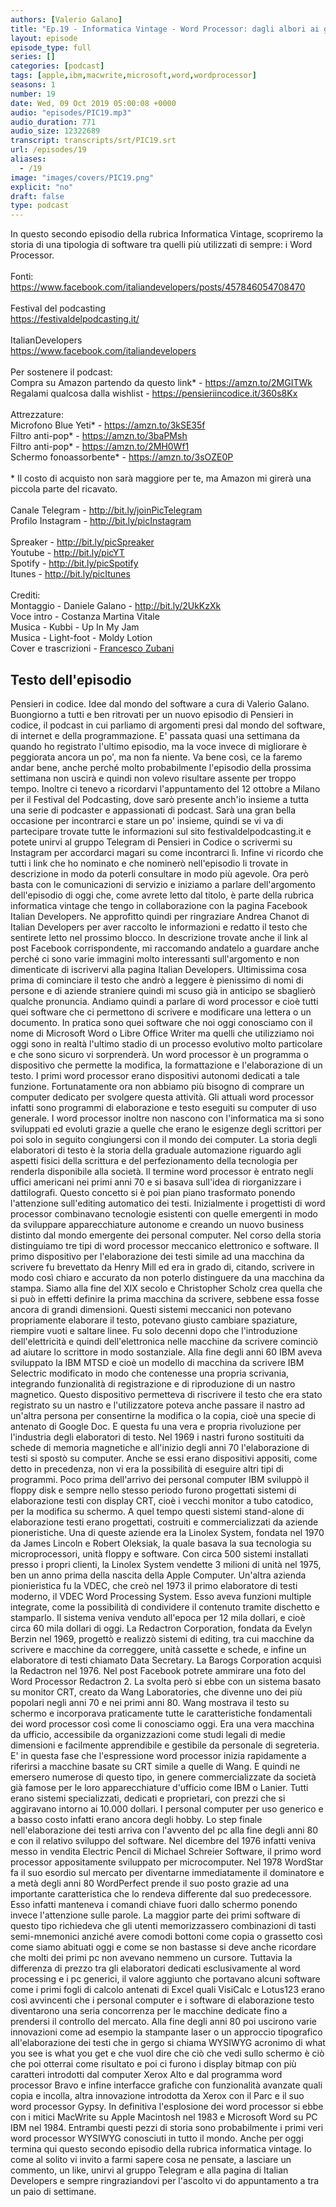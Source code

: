 ```yaml
---
authors: [Valerio Galano]
title: "Ep.19 - Informatica Vintage - Word Processor: dagli albori ai giorni nostri"
layout: episode
episode_type: full
series: []
categories: [podcast]
tags: [apple,ibm,macwrite,microsoft,word,wordprocessor]
seasons: 1
number: 19
date: Wed, 09 Oct 2019 05:00:08 +0000
audio: "episodes/PIC19.mp3"
audio_duration: 771
audio_size: 12322689
transcript: transcripts/srt/PIC19.srt
url: /episodes/19
aliases: 
  - /19
image: "images/covers/PIC19.png"
explicit: "no"
draft: false
type: podcast
---
```

In questo secondo episodio della rubrica Informatica Vintage, scopriremo la storia di una tipologia di software tra quelli più utilizzati di sempre: i Word Processor.<br /><br />Fonti:<br /><a href="https://www.facebook.com/italiandevelopers/posts/457846054708470" rel="noopener">https://www.facebook.com/italiandevelopers/posts/457846054708470</a> <br /><br />Festival del podcasting<br /><a href="https://festivaldelpodcasting.it/" rel="noopener">https://festivaldelpodcasting.it/</a> <br /><br />ItalianDevelopers<br /><a href="https://www.facebook.com/italiandevelopers" rel="noopener">https://www.facebook.com/italiandevelopers</a> <br /><br />Per sostenere il podcast: <br />Compra su Amazon partendo da questo link* - <a href="https://amzn.to/2MGITWk" rel="noopener">https://amzn.to/2MGITWk</a>  <br />Regalami qualcosa dalla wishlist - <a href="https://pensieriincodice.it/360s8Kx" rel="noopener">https://pensieriincodice.it/360s8Kx</a>  <br /><br />Attrezzature:<br />Microfono Blue Yeti* - <a href="https://amzn.to/3kSE35f" rel="noopener">https://amzn.to/3kSE35f</a>  <br />Filtro anti-pop* - <a href="https://amzn.to/3baPMsh" rel="noopener">https://amzn.to/3baPMsh</a>  <br />Filtro anti-pop* - <a href="https://amzn.to/2MH0Wf1" rel="noopener">https://amzn.to/2MH0Wf1</a>  <br />Schermo fonoassorbente* - <a href="https://amzn.to/3sOZE0P" rel="noopener">https://amzn.to/3sOZE0P</a>  <br /><br />* Il costo di acquisto non sarà maggiore per te, ma Amazon mi girerà una piccola parte del ricavato. <br /><br />Canale Telegram - <a href="http://bit.ly/joinPicTelegram" rel="noopener">http://bit.ly/joinPicTelegram</a> <br />Profilo Instagram - <a href="http://bit.ly/picInstagram" rel="noopener">http://bit.ly/picInstagram</a> <br /><br />Spreaker - <a href="http://bit.ly/picSpreaker" rel="noopener">http://bit.ly/picSpreaker</a> <br />Youtube - <a href="http://bit.ly/picYT" rel="noopener">http://bit.ly/picYT</a> <br />Spotify - <a href="http://bit.ly/picSpotify" rel="noopener">http://bit.ly/picSpotify</a> <br />Itunes - <a href="http://bit.ly/picItunes" rel="noopener">http://bit.ly/picItunes</a> <br /><br />Crediti:<br />Montaggio - Daniele Galano - <a href="http://bit.ly/2UkKzXk" rel="noopener">http://bit.ly/2UkKzXk</a> <br />Voce intro - Costanza Martina Vitale<br />Musica - Kubbi - Up In My Jam<br />Musica - Light-foot - Moldy Lotion<br />Cover e trascrizioni - <a href="https://it.linkedin.com/in/francesco-zubani-5957081a6" rel="noopener">Francesco Zubani</a>

<!-- more -->

## Testo dell'episodio

Pensieri in codice. Idee dal mondo del software a cura di Valerio Galano.
Buongiorno a tutti e ben ritrovati per un nuovo episodio di Pensieri in codice,
il podcast in cui parliamo di argomenti presi dal mondo del software,
di internet e della programmazione. E' passata quasi una settimana da quando ho registrato
l'ultimo episodio, ma la voce invece di migliorare è peggiorata ancora un po',
ma non fa niente. Va bene così, ce la faremo andar bene, anche perché molto probabilmente
l'episodio della prossima settimana non uscirà e quindi non volevo risultare assente per troppo
tempo. Inoltre ci tenevo a ricordarvi l'appuntamento del 12 ottobre a Milano per il
Festival del Podcasting, dove sarò presente anch'io insieme a tutta una serie di podcaster
e appassionati di podcast. Sarà una gran bella occasione per incontrarci e stare un po' insieme,
quindi se vi va di partecipare trovate tutte le informazioni sul sito festivaldelpodcasting.it
e potete unirvi al gruppo Telegram di Pensieri in Codice o scrivermi su Instagram per accordarci
magari su come incontrarci lì. Infine vi ricordo che tutti i link che ho nominato e che nominerò
nell'episodio li trovate in descrizione in modo da poterli consultare in modo più agevole. Ora
però basta con le comunicazioni di servizio e iniziamo a parlare dell'argomento dell'episodio
di oggi che, come avrete letto dal titolo, è parte della rubrica informatica vintage che tengo
in collaborazione con la pagina Facebook Italian Developers. Ne approfitto quindi per ringraziare
Andrea Chanot di Italian Developers per aver raccolto le informazioni e redatto il testo che
sentirete letto nel prossimo blocco. In descrizione trovate anche il link al post Facebook corrispondente,
mi raccomando andatelo a guardare anche perché ci sono varie immagini molto interessanti
sull'argomento e non dimenticate di iscrivervi alla pagina Italian Developers. Ultimissima cosa
prima di cominciare il testo che andrò a leggere è pienissimo di nomi di persone e di aziende
straniere quindi mi scuso già in anticipo se sbaglierò qualche pronuncia. Andiamo quindi a
parlare di word processor e cioè tutti quei software che ci permettono di scrivere e modificare
una lettera o un documento. In pratica sono quei software che noi oggi conosciamo con il nome di
Microsoft Word o Libre Office Writer ma quelli che utilizziamo noi oggi sono in realtà l'ultimo
stadio di un processo evolutivo molto particolare e che sono sicuro vi sorprenderà.
Un word processor è un programma o dispositivo che permette la modifica, la formattazione e
l'elaborazione di un testo. I primi word processor erano dispositivi autonomi dedicati a tale
funzione. Fortunatamente ora non abbiamo più bisogno di comprare un computer dedicato per
svolgere questa attività. Gli attuali word processor infatti sono programmi di elaborazione
e testo eseguiti su computer di uso generale. I word processor inoltre non nascono con l'informatica
ma si sono sviluppati ed evoluti grazie a quelle che erano le esigenze degli scrittori per poi
solo in seguito congiungersi con il mondo dei computer. La storia degli elaboratori di testo
è la storia della graduale automazione riguardo agli aspetti fisici della scrittura e del
perfezionamento della tecnologia per renderla disponibile alla società. Il termine word
processor è entrato negli uffici americani nei primi anni 70 e si basava sull'idea di
riorganizzare i dattilografi. Questo concetto si è poi pian piano trasformato ponendo
l'attenzione sull'editing automatico dei testi. Inizialmente i progettisti di word processor
combinavano tecnologie esistenti con quelle emergenti in modo da sviluppare apparecchiature
autonome e creando un nuovo business distinto dal mondo emergente dei personal computer. Nel
corso della storia distinguiamo tre tipi di word processor meccanico elettronico e software. Il
primo dispositivo per l'elaborazione dei testi simile ad una macchina da scrivere fu brevettato
da Henry Mill ed era in grado di, citando, scrivere in modo così chiaro e accurato da
non poterlo distinguere da una macchina da stampa. Siamo alla fine del XIX secolo e Christopher
Scholz crea quella che si può in effetti definire la prima macchina da scrivere, sebbene essa fosse
ancora di grandi dimensioni. Questi sistemi meccanici non potevano propriamente elaborare
il testo, potevano giusto cambiare spaziature, riempire vuoti e saltare linee. Fu solo decenni
dopo che l'introduzione dell'elettricità e quindi dell'elettronica nelle macchine da scrivere
cominciò ad aiutare lo scrittore in modo sostanziale. Alla fine degli anni 60 IBM aveva
sviluppato la IBM MTSD e cioè un modello di macchina da scrivere IBM Selectric modificato
in modo che contenesse una propria scrivania, integrando funzionalità di registrazione e di
riproduzione di un nastro magnetico. Questo dispositivo permetteva di riscrivere il testo
che era stato registrato su un nastro e l'utilizzatore poteva anche passare il nastro
ad un'altra persona per consentirne la modifica o la copia, cioè una specie di antenato di Google
Doc. E questa fu una vera e propria rivoluzione per l'industria degli elaboratori di testo. Nel
1969 i nastri furono sostituiti da schede di memoria magnetiche e all'inizio degli anni 70
l'elaborazione di testi si spostò su computer. Anche se essi erano dispositivi appositi, come
detto in precedenza, non vi era la possibilità di eseguire altri tipi di programmi. Poco prima
dell'arrivo dei personal computer IBM sviluppò il floppy disk e sempre nello stesso periodo furono
progettati sistemi di elaborazione testi con display CRT, cioè i vecchi monitor a tubo
catodico, per la modifica su schermo. A quel tempo questi sistemi stand-alone di elaborazione
testi erano progettati, costruiti e commercializzati da aziende pioneristiche. Una di queste aziende era
la Linolex System, fondata nel 1970 da James Lincoln e Robert Oleksiak, la quale basava la
sua tecnologia su microprocessori, unità floppy e software. Con circa 500 sistemi installati presso
i propri clienti, la Linolex System vendette 3 milioni di unità nel 1975, ben un anno prima
della nascita della Apple Computer. Un'altra azienda pionieristica fu la VDEC, che creò nel
1973 il primo elaboratore di testi moderno, il VDEC Word Processing System. Esso aveva funzioni
multiple integrate, come la possibilità di condividere il contenuto tramite dischetto e
stamparlo. Il sistema veniva venduto all'epoca per 12 mila dollari, e cioè circa 60 mila dollari di
oggi. La Redactron Corporation, fondata da Evelyn Berzin nel 1969, progettò e realizzò sistemi di
editing, tra cui macchine da scrivere e macchine da correggere, unità cassette e schede, e infine
un elaboratore di testi chiamato Data Secretary. La Barogs Corporation acquisì la Redactron nel
1976. Nel post Facebook potrete ammirare una foto del Word Processor Redactron 2. La svolta però
si ebbe con un sistema basato su monitor CRT, creato da Wang Laboratories, che divenne uno dei
più popolari negli anni 70 e nei primi anni 80. Wang mostrava il testo su schermo e incorporava
praticamente tutte le caratteristiche fondamentali dei word processor così come li conosciamo oggi.
Era una vera macchina da ufficio, accessibile da organizzazioni come studi legali di medie
dimensioni e facilmente apprendibile e gestibile da personale di segreteria. E' in questa fase che
l'espressione word processor inizia rapidamente a riferirsi a macchine basate su CRT simile a
quelle di Wang. E quindi ne emersero numerose di questo tipo, in genere commercializzate
da società già famose per le loro apparecchiature d'ufficio come IBM o Lanier. Tutti erano sistemi
specializzati, dedicati e proprietari, con prezzi che si aggiravano intorno ai 10.000 dollari. I
personal computer per uso generico e a basso costo infatti erano ancora degli hobby. Lo step
finale nell'elaborazione dei testi arriva con l'avvento del pc alla fine degli anni 80 e con
il relativo sviluppo del software. Nel dicembre del 1976 infatti veniva messo in vendita Electric
Pencil di Michael Schreier Software, il primo word processor appositamente sviluppato per
microcomputer. Nel 1978 WordStar fa il suo esordio sul mercato per diventarne immediatamente il
dominatore e a metà degli anni 80 WordPerfect prende il suo posto grazie ad una importante
caratteristica che lo rendeva differente dal suo predecessore. Esso infatti manteneva i comandi
chiave fuori dallo schermo ponendo invece l'attenzione sulle parole. La maggior parte
dei primi software di questo tipo richiedeva che gli utenti memorizzassero combinazioni di
tasti semi-mnemonici anziché avere comodi bottoni come copia o grassetto così come siamo abituati
oggi e come se non bastasse si deve anche ricordare che molti dei primi pc non avevano
nemmeno un cursore. Tuttavia la differenza di prezzo tra gli elaboratori dedicati esclusivamente
al word processing e i pc generici, il valore aggiunto che portavano alcuni software come i
primi fogli di calcolo antenati di Excel quali VisiCalc e Lotus123 erano così avvincenti che
i personal computer e i software di elaborazione testo diventarono una seria concorrenza per le
macchine dedicate fino a prendersi il controllo del mercato. Alla fine degli anni 80 poi uscirono
varie innovazioni come ad esempio la stampante laser o un approccio tipografico all'elaborazione
dei testi che in gergo si chiama WYSIWYG acronimo di what you see is what you get e che vuol dire
che ciò che vedi sullo schermo è ciò che poi otterrai come risultato e poi ci furono i display
bitmap con più caratteri introdotti dal computer Xerox Alto e dal programma word processor Bravo
e infine interfacce grafiche con funzionalità avanzate quali copia e incolla, altra innovazione
introdotta da Xerox con il Parc e il suo word processor Gypsy. In definitiva l'esplosione dei
word processor si ebbe con i mitici MacWrite su Apple Macintosh nel 1983 e Microsoft Word
su PC IBM nel 1984. Entrambi questi pezzi di storia sono probabilmente i primi veri
word processor WYSIWYG conosciuti in tutto il mondo.
Anche per oggi termina qui questo secondo episodio della rubrica informatica vintage. Io come al
solito vi invito a farmi sapere cosa ne pensate, a lasciare un commento, un like, unirvi al gruppo
Telegram e alla pagina di Italian Developers e sempre ringraziandovi per l'ascolto vi do
appuntamento a tra un paio di settimane.

